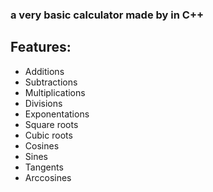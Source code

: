 ### a very basic calculator made by in C++

## Features:
- Additions
- Subtractions
- Multiplications
- Divisions
- Exponentations
- Square roots
- Cubic roots
- Cosines
- Sines
- Tangents
- Arccosines
